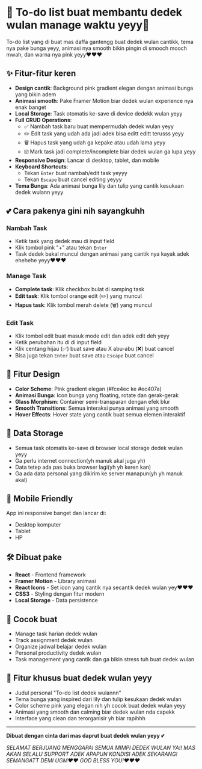 # 🌸 To-do list buat membantu dedek wulan manage waktu yeyy🌸

To-do list yang di buat mas daffa gantengg buat dedek wulan cantikk, tema nya pake bunga yeyy, animasi nya smooth bikin pingin di smooch mooch mwah, dan warna nya pink yeyy❤❤❤

## ✨ Fitur-fitur keren

- **Design cantik**: Background pink gradient elegan dengan animasi bunga yang bikin adem
- **Animasi smooth**: Pake Framer Motion biar dedek wulan experience nya enak banget
- **Local Storage**: Task otomatis ke-save di device dedekk wulan yeyy
- **Full CRUD Operations**:
  - ✅ Nambah task baru buat mempermudah dedek wulan yeyy
  - ✏️ Edit task yang udah ada jadi adek bisa editt editt terusss yeyy
  - 🗑️ Hapus task yang udah ga kepake atau udah lama yeyy
  - ☑️ Mark task jadi complete/incomplete biar dedek wulan ga lupa yeyy
- **Responsive Design**: Lancar di desktop, tablet, dan mobile
- **Keyboard Shortcuts**:
  - Tekan `Enter` buat nambah/edit task yeyyy
  - Tekan `Escape` buat cancel editing yeyyy
- **Tema Bunga**: Ada animasi bunga lily dan tulip yang cantik kesukaan dedek wulann yeyy

## 💕 Cara pakenya gini nih sayangkuhh

### Nambah Task

- Ketik task yang dedek mau di input field
- Klik tombol pink "+" atau tekan `Enter`
- Task dedek bakal muncul dengan animasi yang cantik nya kayak adek ehehehe yeyy❤❤❤

### Manage Task

- **Complete task**: Klik checkbox bulat di samping task
- **Edit task**: Klik tombol orange edit (✏️) yang muncul
- **Hapus task**: Klik tombol merah delete (🗑️) yang muncul

### Edit Task

- Klik tombol edit buat masuk mode edit dan adek edit deh yeyy
- Ketik perubahan itu di di input field
- Klik centang hijau (✅) buat save atau X abu-abu (❌) buat cancel
- Bisa juga tekan `Enter` buat save atau `Escape` buat cancel

## 🎨 Fitur Design

- **Color Scheme**: Pink gradient elegan (#fce4ec ke #ec407a)
- **Animasi Bunga**: Icon bunga yang floating, rotate dan gerak-gerak
- **Glass Morphism**: Container semi-transparan dengan efek blur
- **Smooth Transitions**: Semua interaksi punya animasi yang smooth
- **Hover Effects**: Hover state yang cantik buat semua elemen interaktif

## 💾 Data Storage

- Semua task otomatis ke-save di browser local storage dedek wulan yeyy
- Ga perlu internet connection(yh manuk akal juga yh)
- Data tetep ada pas buka browser lagi(yh yh keren kan)
- Ga ada data personal yang dikirim ke server manapun(yh yh manuk akal)

## 📱 Mobile Friendly

App ini responsive banget dan lancar di:

- Desktop komputer
- Tablet
- HP

## 🛠️ Dibuat pake

- **React** - Frontend framework
- **Framer Motion** - Library animasi
- **React Icons** - Set icon yang cantik nya secantik dedek wulan yey❤❤❤
- **CSS3** - Styling dengan fitur modern
- **Local Storage** - Data persistence

## 🎯 Cocok buat

- Manage task harian dedek wulan
- Track assignment dedek wulan
- Organize jadwal belajar dedek wulan
- Personal productivity dedek wulan
- Task management yang cantik dan ga bikin stress tuh buat dedek wulan

## 💝 Fitur khusus buat dedek wulan yeyy

- Judul personal "To-do list dedek wulannn"
- Tema bunga yang inspired dari lily dan tulip kesukaan dedek wulan
- Color scheme pink yang elegan nih yh cocok buat dedek wulan yeyy
- Animasi yang smooth dan calming biar dedek wulan nda capekk
- Interface yang clean dan terorganisir yh biar rapihhh

---

**Dibuat dengan cinta dari mas daprut buat dedek wulan yeyy** 💕

_SELAMAT BERJUANG MENGGAPAI SEMUA MIMPI DEDEK WULAN YA!! MAS AKAN SELALU SUPPORT ADEK APAPUN KONDISI ADEK SEKARANG! SEMANGATT DEMI UGM❤❤ GOD BLESS YOU!❤❤❤_

